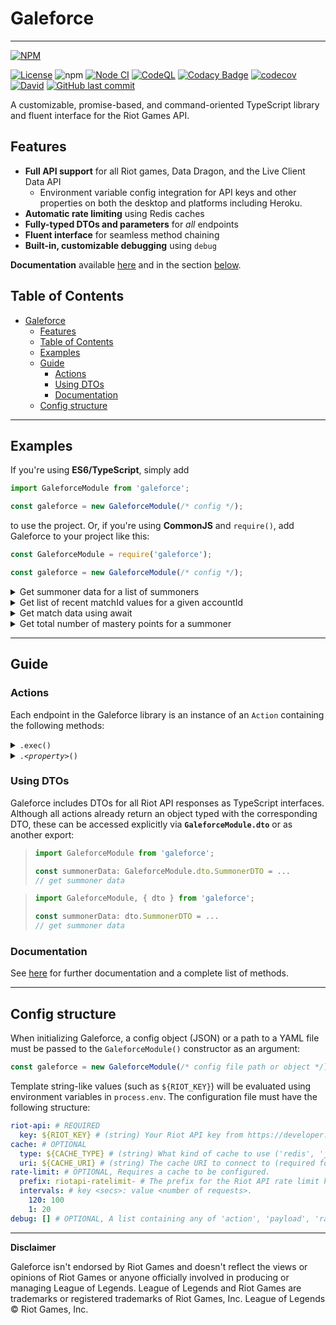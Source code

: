 # Galeforce

---
[![NPM](https://nodei.co/npm/galeforce.png?compact=true)](https://www.npmjs.com/package/galeforce)

[![License](https://img.shields.io/badge/License-Apache%202.0-blue.svg)](https://opensource.org/licenses/Apache-2.0)
![npm](https://img.shields.io/npm/dt/galeforce)
[![Node CI](https://github.com/bcho04/galeforce/workflows/Node%20CI/badge.svg)](https://github.com/bcho04/galeforce/workflows/Node%20CI/badge.svg)
[![CodeQL](https://github.com/bcho04/galeforce/workflows/CodeQL/badge.svg)](https://github.com/bcho04/galeforce/workflows/CodeQL/badge.svg)
[![Codacy Badge](https://app.codacy.com/project/badge/Grade/18a92440f7a5457db04632699c3546a6)](https://www.codacy.com/gh/bcho04/galeforce/dashboard?utm_source=github.com&amp;utm_medium=referral&amp;utm_content=bcho04/galeforce&amp;utm_campaign=Badge_Grade)
[![codecov](https://codecov.io/gh/bcho04/galeforce/branch/master/graph/badge.svg?token=7BJHF5KVX9)](https://codecov.io/gh/bcho04/galeforce)
[![David](https://david-dm.org/bcho04/galeforce.svg)](https://david-dm.org/bcho04/galeforce)
[![GitHub last commit](https://img.shields.io/github/last-commit/bcho04/galeforce.svg?style=flat)](https://img.shields.io/github/last-commit/bcho04/galeforce.svg?style=flat) 

A customizable, promise-based, and command-oriented TypeScript library and fluent interface for the Riot Games API.

## Features
- **Full API support** for all Riot games, Data Dragon, and the Live Client Data API
  - Environment variable config integration for API keys and other properties on both the desktop and platforms including Heroku.
- **Automatic rate limiting** using Redis caches
- **Fully-typed DTOs and parameters** for *all* endpoints
- **Fluent interface** for seamless method chaining
- **Built-in, customizable debugging** using `debug`

**Documentation** available [here](https://bcho04.github.io/galeforce/) and in the section [below](#guide).

## Table of Contents
- [Galeforce](#galeforce)
  - [Features](#features)
  - [Table of Contents](#table-of-contents)
  - [Examples](#examples)
  - [Guide](#guide)
    - [Actions](#actions)
    - [Using DTOs](#using-dtos)
    - [Documentation](#documentation)
  - [Config structure](#config-structure)

---

## Examples

If you're using **ES6/TypeScript**, simply add
```typescript
import GaleforceModule from 'galeforce';

const galeforce = new GaleforceModule(/* config */);
```
to use the project. Or, if you're using **CommonJS** and `require()`, add Galeforce to your project like this:
```javascript
const GaleforceModule = require('galeforce');

const galeforce = new GaleforceModule(/* config */);
```
<details>
<summary>Get summoner data for a list of summoners</summary>

```javascript
const summoners = ['a', 'b', 'c'];
const promises = summoners.map(summoner => galeforce.lol.summoner()
  .region(galeforce.regions.lol.NORTH_AMERICA)
  .name(summoner)
  .exec()
); // list of request promises
Promise.all(promises).then((result) => {
  console.log(result); // [{ name: 'a', ... }, ...]
});
```
</details>

<details>
<summary>Get list of recent matchId values for a given accountId</summary>

```javascript
const matchIds = (await galeforce.lol.match.list()
  .region(galeforce.regions.lol.NORTH_AMERICA)
  .accountId(accountId)
  .exec())
  .matches.map(matchInfo => matchInfo.gameId);
```
</details>

<details>
<summary>Get match data using await</summary>

```javascript
const matchData = await galeforce.lol.match.match()
  .region(galeforce.regions.lol.NORTH_AMERICA)
  .matchId(matchId)
  .exec();
```
</details>

<details>
<summary>Get total number of mastery points for a summoner</summary>

```javascript
const totalMasteryPoints = (await galeforce.lol.mastery.list()
  .region(galeforce.regions.lol.NORTH_AMERICA)
  .summonerId(summonerId)
  .exec())
  .reduce((previous, current) => previous + current.championPoints, 0);
```
</details>

---

## Guide

### Actions 
Each endpoint in the Galeforce library is an instance of an `Action` containing the following methods:

<details>
<summary><code>.exec()</code></summary>

> Executes the `Action` with the parameters set by methods such as `.region()`, `.summonerId()`, etc., returning a *Promise*.
> 
> **Example**
> ```javascript
> /* Gets Valorant platform and status data. */
> galeforce.val.status() // Target the /val/status/v1/platform-data endpoint
>   .region(galeforce.regions.val.NORTH_AMERICA) // See below for documentation.
>   .exec() // Sends a Valorant server status request to the val-status-v1 endpoint
>   .then((data) => { // Use the returned data
>     /* manipulate status data */
>   });
> ```
</details>
<details>
<summary><code>.<em>&lt;property&gt;</em>()</code></summary>

> Sets the *property* (`region`, `summonerId`, `puuid`, etc.) in the Action request payload. Different methods are exposed for each endpoint depending on the required path, query, and body parameters.
> 
> **Example**
> ```javascript
> /* Gets current game info for a specific summonerId. */
> const currentGameInfo = await galeforce.lol.spectator.active() // Target the /lol/spectator/v4/active-games/by-summoner/{summonerId} endpoint
>   .region(galeforce.regions.lol.NORTH_AMERICA) // Sets the request region to 'na1' (i.e., target the NA server)
>   .summonerId('summonerId') // Sets the request summonerId to 'summonerId'
>   .exec() // See .exec() above.
> ```
>
> `.<property>()` methods may only be called once and are removed from the Action after being used.
> 
> **Example**
> ```javascript
> /* Gets current game info for a specific summonerId. */
> const currentGameInfo = await galeforce.lol.spectator.active() // Target the /lol/spectator/v4/active-games/by-summoner/{summonerId} endpoint
>   .region(galeforce.regions.lol.NORTH_AMERICA) // Sets the request region to 'na1' (i.e., target the NA server)
>   .region(galeforce.regions.lol.KOREA) // galeforce.lol.spectator.active(...).region(...).region is not a function
> ```
</details>

### Using DTOs

Galeforce includes DTOs for all Riot API responses as TypeScript interfaces. Although all actions already return an object typed with the corresponding DTO, these can be accessed explicitly via **`GaleforceModule.dto`** or as another export:
  > ```typescript
  > import GaleforceModule from 'galeforce';
  > 
  > const summonerData: GaleforceModule.dto.SummonerDTO = ... 
  > // get summoner data
  > ```

  > ```typescript
  > import GaleforceModule, { dto } from 'galeforce';
  > 
  > const summonerData: dto.SummonerDTO = ...
  > // get summoner data
  > ```

### Documentation
See [here](https://bcho04.github.io/galeforce/) for further documentation and a complete list of methods.

---

## Config structure

When initializing Galeforce, a config object (JSON) or a path to a YAML file must be passed to the `GaleforceModule()` constructor as an argument:
```javascript
const galeforce = new GaleforceModule(/* config file path or object */);
```
Template string-like values (such as `${RIOT_KEY}`) will be evaluated using environment variables in `process.env`. The configuration file must have the following structure:

```yaml
riot-api: # REQUIRED
  key: ${RIOT_KEY} # (string) Your Riot API key from https://developer.riotgames.com
cache: # OPTIONAL
  type: ${CACHE_TYPE} # (string) What kind of cache to use ('redis', 'javascript', 'null')
  uri: ${CACHE_URI} # (string) The cache URI to connect to (required for 'redis' cache)
rate-limit: # OPTIONAL, Requires a cache to be configured.
  prefix: riotapi-ratelimit- # The prefix for the Riot API rate limit keys in the cache.
  intervals: # key <secs>: value <number of requests>. 
    120: 100
    1: 20
debug: [] # OPTIONAL, A list containing any of 'action', 'payload', 'rate-limit', 'riot-api', '*' (all).
```

---

**Disclaimer**

Galeforce isn't endorsed by Riot Games and doesn't reflect the views or opinions of Riot Games or anyone officially involved in producing or managing League of Legends. League of Legends and Riot Games are trademarks or registered trademarks of Riot Games, Inc. League of Legends © Riot Games, Inc.